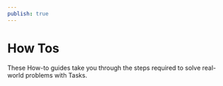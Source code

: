 ```yaml
---
publish: true
---
```


# How Tos

These How-to guides take you through the steps required to solve real-world problems with Tasks.
